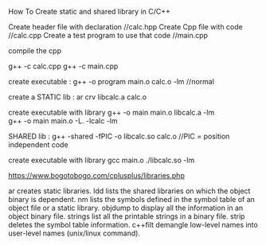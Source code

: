 How To Create static and shared library in C/C++

Create header file with declaration    //calc.hpp 
Create Cpp file with code              //calc.cpp
Create a test program to use that code //main.cpp

compile the cpp

g++ -c calc.cpp
g++ -c main.cpp

create executable : g++ -o program main.o calc.o -lm  //normal

create a STATIC lib : ar crv libcalc.a calc.o

create executable with library
g++ -o main main.o libcalc.a -lm   
g++ -o main main.o -L. -lcalc -lm


SHARED lib : g++ -shared -fPIC -o libcalc.so calc.o  //PIC = position independent code

create executable with library
gcc main.o ./libcalc.so -lm

https://www.bogotobogo.com/cplusplus/libraries.php

ar
creates static libraries.
ldd
lists the shared libraries on which the object binary is dependent.
nm
lists the symbols defined in the symbol table of an object file or a static library.
objdump
to display all the information in an object binary file.
strings
list all the printable strings in a binary file.
strip
deletes the symbol table information.
c++filt
demangle low-level names into user-level names (unix/linux command).
